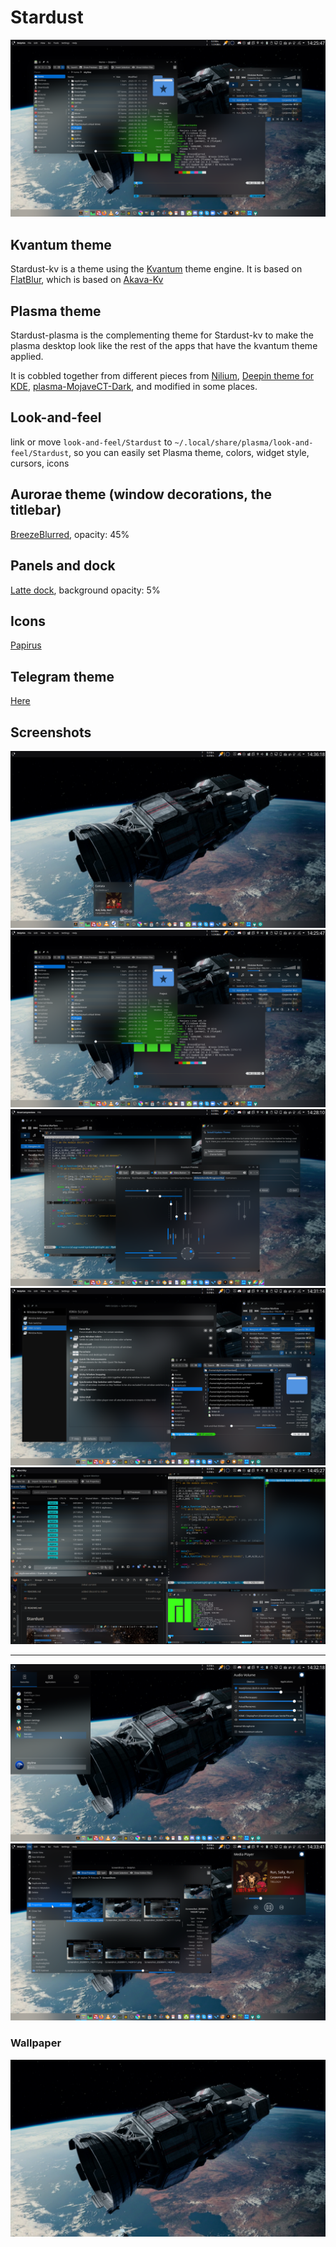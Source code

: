 # Stardust

![Stardust](screenshots/02-files-and-term.png)

## Kvantum theme

Stardust-kv is a theme using the
[Kvantum](https://github.com/tsujan/Kvantum/tree/master/Kvantum) theme engine.
It is based on [FlatBlur](https://github.com/Davide-sd/FlatBlur),
which is based on [Akava-Kv](https://github.com/Akava-Design/Akava-Kv)

## Plasma theme

Stardust-plasma is the complementing theme for Stardust-kv to make the plasma
desktop look like the rest of the apps that have the kvantum theme applied.

It is cobbled together from different pieces from
[Nilium](https://store.kde.org/p/1226329),
[Deepin theme for KDE](https://store.kde.org/p/1231459/),
[plasma-MojaveCT-Dark](https://store.kde.org/p/1291656/),
and modified in some places.

## Look-and-feel

link or move `look-and-feel/Stardust` to `~/.local/share/plasma/look-and-feel/Stardust`,
so you can easily set Plasma theme, colors, widget style, cursors, icons

## Aurorae theme (window decorations, the titlebar)

[BreezeBlurred](https://store.kde.org/p/1221562/), opacity: 45%

## Panels and dock

[Latte dock](https://store.kde.org/p/1169519/), background opacity: 5%

## Icons

[Papirus](https://store.kde.org/p/1166289/)

## Telegram theme

[Here](https://t.me/addtheme/stardust_044)

## Screenshots

![Basic desktop, with latte dock](screenshots/01-basic.png)
![Dolphin and Konsole](screenshots/02-files-and-term.png)
![Kvantum-manager and it's preview window](screenshots/03-kvantum.png)
![System Settings and Dolphin](screenshots/04-systemsettingsandfiles.png)
![I actually have 2 monitors](screenshots/05-busy.png)

---

![Plasma the #1](screenshots/plasma01.png)
![Plasma the #2](screenshots/plasma02.png)

### Wallpaper

![From the Expanse Season 4](screenshots/wallaper.png)
